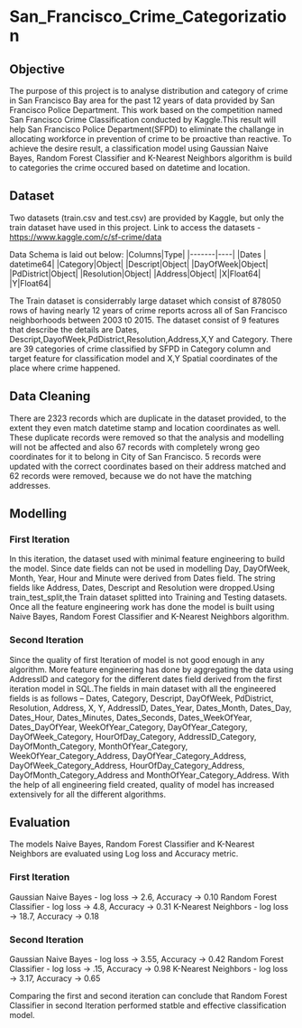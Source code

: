 # San_Francisco_Crime_Categorization
## Objective
The purpose of this project is to analyse distribution and category of crime in San Francisco Bay area for the past 12 years of data provided by San Francisco Police Department. This work based on the competition named San Francisco Crime Classification conducted by Kaggle.This result will help San Francisco Police Department(SFPD) to eliminate the challange in allocating workforce in prevention of crime to be proactive than reactive. To achieve the desire result, a classification model using  Gaussian Naive Bayes, Random Forest Classifier and K-Nearest Neighbors algorithm is build to categories the crime occured based on datetime and location.

## Dataset

Two datasets (train.csv and test.csv) are provided by Kaggle, but only the train dataset have used in this project. Link to access the datasets - https://www.kaggle.com/c/sf-crime/data

Data Schema is laid out below:
|Columns|Type|
|-------|----|
|Dates  | datetime64|
|Category|Object|
|Descript|Object|
|DayOfWeek|Object|
|PdDistrict|Object|
|Resolution|Object|
|Address|Object|
|X|Float64|
|Y|Float64|

The Train dataset is considerrably large dataset which consist of 878050 rows of having nearly 12 years of crime reports across all of San Francisco neighborhoods between 2003 t0 2015. The dataset consist of 9 features that describe the details are Dates, Descript,DayofWeek,PdDistrict,Resolution,Address,X,Y and Category. There are 39 categories of crime classified by SFPD in Category column and target feature for classification model and X,Y Spatial coordinates of the place where crime happened.

## Data Cleaning

There are 2323 records which are duplicate in the dataset provided, to the extent they even match datetime stamp and location coordinates as well. These duplicate records were removed so that the analysis and modelling will not be affected and also 67 records with completely wrong geo coordinates for it to belong in City of San Francisco. 5 records were updated with the correct coordinates based on their address matched and 62 records were removed, because we do not have the matching addresses.

## Modelling
### First Iteration
In this iteration, the dataset used with minimal feature engineering to build the model. Since date fields can not be used in modelling Day, DayOfWeek, Month, Year, Hour and Minute were derived from Dates field. The string fields like Address, Dates, Descript and Resolution were dropped.Using train_test_split,the Train dataset splitted into Training and Testing datasets. Once all the feature engineering work has done the model is built using Naive Bayes, Random Forest Classifier and K-Nearest Neighbors algorithm.

### Second Iteration
Since the quality of first Iteration of model is not good enough in any algorithm. More feature engineering has done by aggregating the data using AddressID and category for the different dates field derived from the first iteration model in SQL.The fields in main dataset with all the engineered fields is as follows – Dates, Category, Descript, DayOfWeek, PdDistrict, Resolution, Address, X, Y, AddressID, Dates_Year, Dates_Month, Dates_Day, Dates_Hour, Dates_Minutes, Dates_Seconds, Dates_WeekOfYear, Dates_DayOfYear, WeekOfYear_Category, DayOfYear_Category, DayOfWeek_Category, HourOfDay_Category, AddressID_Category, DayOfMonth_Category, MonthOfYear_Category, WeekOfYear_Category_Address, DayOfYear_Category_Address, DayOfWeek_Category_Address, HourOfDay_Category_Address, DayOfMonth_Category_Address and  MonthOfYear_Category_Address. With the help of all engineering field created, quality of model has increased extensively for all the different algorithms.

## Evaluation
The models Naive Bayes, Random Forest Classifier and K-Nearest Neighbors are evaluated using Log loss and Accuracy metric.

### First Iteration
Gaussian Naive Bayes - log loss -> 2.6, Accuracy -> 0.10
Random Forest Classifier - log loss -> 4.8, Accuracy -> 0.31
K-Nearest Neighbors - log loss -> 18.7, Accuracy -> 0.18

### Second Iteration
Gaussian Naive Bayes - log loss -> 3.55, Accuracy -> 0.42
Random Forest Classifier - log loss -> .15, Accuracy -> 0.98
K-Nearest Neighbors - log loss -> 3.17, Accuracy -> 0.65

Comparing the first and second iteration can conclude that Random Forest Classifier in second Iteration performed statble and effective classification model.

